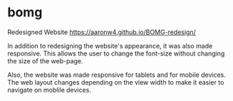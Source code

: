 # bomg
Redesigned Website  https://aaronw4.github.io/BOMG-redesign/

In addition to redesigning the website's appearance, it was also made responsive. This allows the user to change the font-size without changing the size of the web-page.

Also, the website was made responsive for tablets and for mobile devices. The web layout changes depending on the view width to make it easier to navigate on moblile devices. 
